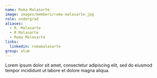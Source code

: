 ```yaml
---
name: Roma Malasarte 
image: images/members/roma-malasarte.jpg
role: undergrad
aliases:
  - R. Malasarte
  - R Malasarte
  - Roma Malasarte
links: 
  linkedin: romamalasarte
group: alum
---
```


Lorem ipsum dolor sit amet, consectetur adipiscing elit, sed do eiusmod tempor incididunt ut labore et dolore magna aliqua.

